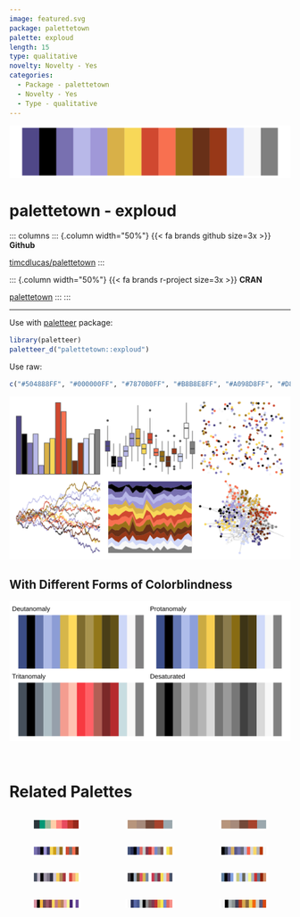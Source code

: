 ```yaml
---
image: featured.svg
package: palettetown
palette: exploud
length: 15
type: qualitative
novelty: Novelty - Yes
categories:
  - Package - palettetown
  - Novelty - Yes
  - Type - qualitative
---
```


![](featured.svg)

# palettetown - exploud 

::: columns
::: {.column width="50%"}
{{< fa brands github size=3x >}}
**Github**

[timcdlucas/palettetown](https://github.com/timcdlucas/palettetown)
:::

::: {.column width="50%"}
{{< fa brands r-project size=3x >}}
**CRAN**

[palettetown](https://CRAN.R-project.org/package=palettetown)
:::
:::

<hr> 

Use with [paletteer](https://emilhvitfeldt.github.io/paletteer/) package:

```r
library(paletteer)
paletteer_d("palettetown::exploud")
```

Use raw:

```r
c("#504888FF", "#000000FF", "#7870B0FF", "#B8B8E8FF", "#A098D8FF", "#D8B048FF", "#F8D858FF", "#D04830FF", "#F87050FF", "#987018FF", "#683018FF", "#983818FF", "#D0D8F8FF", "#F8F8F8FF", "#808080FF")
``` 

![](examples.png) <br>

## With Different Forms of Colorblindness

![](colorblind.svg) 

<br>

# Related Palettes

<div class="list" style="display: grid; grid-template-columns: auto auto auto;"> <figure class="figure">
<a href="../../awtools/a_palette/"> <img src="../../awtools/a_palette/featured.svg" style="width: 100%;" class="figure-img"></a>
</figure> <figure class="figure">
<a href="../../ButterflyColors/hamadryas_feronia/"> <img src="../../ButterflyColors/hamadryas_feronia/featured.svg" style="width: 100%;" class="figure-img"></a>
</figure> <figure class="figure">
<a href="../../ButterflyColors/hamadryas_feronia/"> <img src="../../ButterflyColors/hamadryas_feronia/featured.svg" style="width: 100%;" class="figure-img"></a>
</figure> <figure class="figure">
<a href="../../palettetown/loudred/"> <img src="../../palettetown/loudred/featured.svg" style="width: 100%;" class="figure-img"></a>
</figure> <figure class="figure">
<a href="../../palettetown/swellow/"> <img src="../../palettetown/swellow/featured.svg" style="width: 100%;" class="figure-img"></a>
</figure> <figure class="figure">
<a href="../../palettetown/armaldo/"> <img src="../../palettetown/armaldo/featured.svg" style="width: 100%;" class="figure-img"></a>
</figure> <figure class="figure">
<a href="../../palettetown/poochyena/"> <img src="../../palettetown/poochyena/featured.svg" style="width: 100%;" class="figure-img"></a>
</figure> <figure class="figure">
<a href="../../palettetown/volbeat/"> <img src="../../palettetown/volbeat/featured.svg" style="width: 100%;" class="figure-img"></a>
</figure> <figure class="figure">
<a href="../../palettetown/gyarados/"> <img src="../../palettetown/gyarados/featured.svg" style="width: 100%;" class="figure-img"></a>
</figure> <figure class="figure">
<a href="../../palettetown/delcatty/"> <img src="../../palettetown/delcatty/featured.svg" style="width: 100%;" class="figure-img"></a>
</figure> <figure class="figure">
<a href="../../palettetown/taillow/"> <img src="../../palettetown/taillow/featured.svg" style="width: 100%;" class="figure-img"></a>
</figure> <figure class="figure">
<a href="../../palettetown/ninjask/"> <img src="../../palettetown/ninjask/featured.svg" style="width: 100%;" class="figure-img"></a>
</figure> 
</div>

